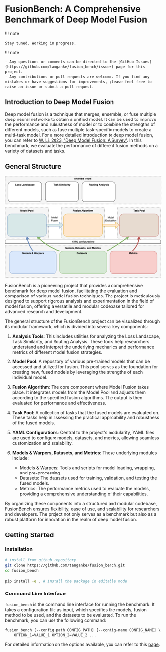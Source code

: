 # FusionBench: A Comprehensive Benchmark of Deep Model Fusion

!!! note
    
    Stay tuned. Working in progress.

!!! note
    
    - Any questions or comments can be directed to the [GitHub Issues](https://github.com/tanganke/fusion_bench/issues) page for this project.
    - Any contributions or pull requests are welcome. If you find any mistakes or have suggestions for improvements, please feel free to raise an issue or submit a pull request.


## Introduction to Deep Model Fusion

Deep model fusion is a technique that merges, ensemble, or fuse multiple deep neural networks to obtain a unified model.
It can be used to improve the performance and rubustness of model or to combine the strengths of different models, such as fuse multiple task-specific models to create a multi-task model.
For a more detailed introduction to deep model fusion, you can refer to [W. Li, 2023, 'Deep Model Fusion: A Survey'](http://arxiv.org/abs/2309.15698).
In this benchmark, we evaluate the performance of different fusion methods on a variety of datasets and tasks.

## General Structure

![alt text](images/framework_of_model_fusion.png)

FusionBench is a pioneering project that provides a comprehensive benchmark for deep model fusion, facilitating the evaluation and comparison of various model fusion techniques. The project is meticulously designed to support rigorous analysis and experimentation in the field of model fusion, offering a versatile and modular codebase tailored for advanced research and development.

The general structure of the FusionBench project can be visualized through its modular framework, which is divided into several key components:

1. **Analysis Tools**: This includes utilities for analyzing the Loss Landscape, Task Similarity, and Routing Analysis. These tools help researchers understand and interpret the underlying mechanics and performance metrics of different model fusion strategies.

2. **Model Pool**: A repository of various pre-trained models that can be accessed and utilized for fusion. This pool serves as the foundation for creating new, fused models by leveraging the strengths of each individual model.

3. **Fusion Algorithm**: The core component where Model Fusion takes place. It integrates models from the Model Pool and adjusts them according to the specified fusion algorithms. The output is then evaluated for performance and effectiveness.

4. **Task Pool**: A collection of tasks that the fused models are evaluated on. These tasks help in assessing the practical applicability and robustness of the fused models.

5. **YAML Configurations**: Central to the project's modularity, YAML files are used to configure models, datasets, and metrics, allowing seamless customization and scalability.

6. **Models & Warpers, Datasets, and Metrics**: These underlying modules include:
      - Models & Warpers: Tools and scripts for model loading, wrapping, and pre-processing.
      - Datasets: The datasets used for training, validation, and testing the fused models.
      - Metrics: The performance metrics used to evaluate the models, providing a comprehensive understanding of their capabilities.

By organizing these components into a structured and modular codebase, FusionBench ensures flexibility, ease of use, and scalability for researchers and developers. The project not only serves as a benchmark but also as a robust platform for innovation in the realm of deep model fusion.

## Getting Started

### Installation

```bash
# install from github repository
git clone https://github.com/tanganke/fusion_bench.git
cd fusion_bench

pip install -e . # install the package in editable mode
```

### Command Line Interface

`fusion_bench` is the command line interface for running the benchmark. 
It takes a configuration file as input, which specifies the models, fusion method to be used, and the datasets to be evaluated. 
To run the benchmark, you can use the following command:

```
fusion_bench [--config-path CONFIG_PATH] [--config-name CONFIG_NAME] \
    OPTION_1=VALUE_1 OPTION_2=VALUE_2 ...
```

For detailed information on the options available, you can refer to this [page](/cli/fusion_bench/).